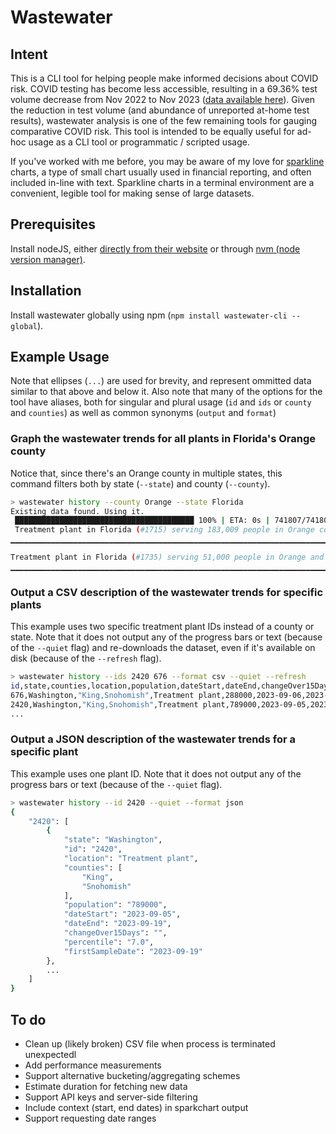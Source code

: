 # Wastewater

## Intent
This is a CLI tool for helping people make informed decisions about COVID risk. COVID testing has become less accessible, resulting in a 69.36% test volume decrease from Nov 2022 to Nov 2023 ([data available here](https://covid.cdc.gov/covid-data-tracker/#trends_select_testpositivity_00)). Given the reduction in test volume (and abundance of unreported at-home test results), wastewater analysis is one of the few remaining tools for gauging comparative COVID risk. This tool is intended to be equally useful for ad-hoc usage as a CLI tool or programmatic / scripted usage.

If you've worked with me before, you may be aware of my love for [sparkline](https://en.wikipedia.org/wiki/Sparkline) charts, a type of small chart usually used in financial reporting, and often included in-line with text. Sparkline charts in a terminal environment are a convenient, legible tool for making sense of large datasets.

## Prerequisites
Install nodeJS, either [directly from their website](https://nodejs.org/en) or through [nvm (node version manager)](https://github.com/nvm-sh/nvm#intro).

## Installation
Install wastewater globally using npm (`npm install wastewater-cli --global`).

## Example Usage
Note that ellipses (`...`) are used for brevity, and represent ommitted data similar to that above and below it. Also note that many of the options for the tool have aliases, both for singular and plural usage (`id` and `ids` or `county` and `counties`) as well as common synonyms (`output` and `format`)

### Graph the wastewater trends for all plants in Florida's Orange county
Notice that, since there's an Orange county in multiple states, this command filters both by state (`--state`) and county (`--county`).
```bash
> wastewater history --county Orange --state Florida
Existing data found. Using it.
 ████████████████████████████████████████ 100% | ETA: 0s | 741807/741807
 Treatment plant in Florida (#1715) serving 183,009 people in Orange county:
▁▁▁▁▁▁▁▁▁▁▁▁▁▁▁▁▁▁▁▁▁▁▁▁▁▁▁▁▁▁▁▁▁▁▁▁▁▁▁▁▁▁▁▁▁▁▁▁▁▁▁▁▁▁▁▁▁▁▁▁▁▁▁▁▁▁▁▁▁▁▁▁▁▁▁▁▁▁▁▁▁▁▁▁▁▁▁▁▁▁▁▁▁▁▁▁▁▁▁▁▁▁▁▁▁▁▁▁▁▁▁▁▁▁▁▁▁▂▂▂▂▂▂▂▂▂▃▃▃▃▃▄▄▄▄▄▄▄▄▄▄▄▄▅▅▅▅▅▅▅▅▅▅▅▅▅▅▆▆▅▅▅▅▅▅▅▅▅▅▅▅▅▅▅▅▆▆▆▇▇▇▇███████▇▇▇▇▇▇▇▇▇▇▇▇▇▇▇▇▇█████████▇▇▇▇▇▇▇▆▆▆▆▆▆▆▆▆▆▆▆▆▆▆▆▆▆▆▇▇▆▆▆▆▆▆▆▅▅▅▅▅▅▅▄▄▄▄▄▄▄▅▅▅▅▅▆▆▆▆▆▆▆▅▅▄▄▄▃▃▃▃▃▃▂▂▂▃▃▃▃▃▃▃▄▄▄▄▄▄▄▅▅▅▅▅▅▅▆▆▆▆▆▆▆▆▆▅▅▅▅▅▅▅▅▅▅▅▅▅▅▅▅▆▆▆▇▇▇▇▇▇▇▇▇███████████████████████████████████▇▇▇▇▇▇▇▆▆▆▆▆▆▆▆▆▅▅▅▅▅▅▅▅▅▅▅▅▅▅▆▆▆▆▆▆▆▆▆▆▅▅▅▅▄▄▄▃▃▄▄▃▃▃▄▄▄▄▄▄▄▄▄▄▄▃▃▃▃▃▃▃▃▃▃▃▃▄▄▄▄▄▃▃▄▄▄▄▄▄▄▄▄▄▄▄▄▄▄▄▃▃▃▃▃▃▃▃▃▃▂▂▃▃▂▂▂▂▂▂▂▃▃▃▃▃▃▃▃▃▃▄▄▃▃▃▃▃▃▃▃▃▃▃▃▃▃▂▂▂▂▂▂▂▃▃▃▃▃▃▃▃▃▅▅▅▅▅▅▅▅▅▅▅▅▅▅▅▅▅▅▅▅▅▅▆▆▆▆▅▅▆▆▆▇▇▆▆▇▇▇▇▇▇▇████████████▇▇▇▇▇▇▇▇▇▇▇▇▇▇▇▇▇▇▇▇▇▇▇▆▆▆▆▆▅▅▅▅▅▅▅▅▅▄▄▄▄▄▄▄▅▅▅▄▄▃▃▄▄▄▃▃▄▄▄▃▃▄▄▄▄▅▅▅▅▅▅▅▅▅▅▆▆▅▅▄▄▄▃▃▄▄

Treatment plant in Florida (#1735) serving 51,000 people in Orange and Seminole counties:
▁▁▁▁▁▁▁▁▁▁▁▁▁▁▁▁▁▁▁▁▁▁▁▁▁▁▁▁▁▁▁▁▁▁▁▁▁▁▁▁▁▁▁▁▁▁▁▁▁▁▁▁▁▁▁▁▁▁▁▁▁▁▁▁▁▁▁▁▁▁▁▁▁▁▁▁▁▁▁▁▁▁▁▁▁▁▁▁▁▁▁▁▁▁▁▁▁▁▁▁▁▁▁▁▁▁▁▁▁▁▁▁▁▁▁▁▁▁▁▁▁▁▁▁▁▁▁▁▁▁▁▁▁▁▁▁▁▁▁▁▁▁▁▁▁▁▁▁▁▁▁▁▁▁▁▁▁▁▁▁▁▁▁▁▁▁▁▁▁▁▁▁▁▁▁▁▁▁▁▁▁▁▁▁▁▁▁▁▁▁▁▁▁▁▁▁▁▁▁▁▁▁▁▁▁▁▁▁▁▁▁▁▁▁▁▁▁▁▁▁▁▁▁▁▁▁▁▁▁▁▁▁▁▁▁▁▁▁▁▁▁▁▁▁▁▁▁▁▁▁▁▁▁▁▁▁▁▁▁▁▁▁▁▁▁▁▁▁▁▁▁▁▁▁▁▁▁▁▁▁▁▁▁▁▁▁▁▁▁▁▁▁▁▁▁▁▁▁▁▁▁▁▁▁▁▁▁▁▁▁▁▁▁▁▁▁▁▁▁▁▁▁▁▁▁▁▁▁▁▁▁▁▁▁▁▁▁▁▁▁▁▁▁▁▁▁▁▁▁▁▁▁▁▁▁▁▁▁▁▁▁▁▁▁▁▁▁▁▁▁▁▁▁▁▁▁▁▁▁▁▁▁▁▁▁▁▁▁▁▁▁▁▁▁▁▁▁▁▁▁▁▁▁▁▁▁▁▁▁▁▁▁▁▁▁▁▁▁▁▁▁▁▁▁▁▁▁▁▁▁▁▁▁▁▁▁▁▁▁▁▁▁▁▁▁▁▁▁▁▁▁▁▁▁▁▁▁▁▁▁▁▁▁▁▁▁▁▁▁▁▁▁▁▁▁▁▁▁▁▁▁▁▁▁▁▁▁▁▁▁▁▁▁▁▁▁▁▁▁▁▁▁▁▁▁▁▁▁▁▁▁▁▁▁▁▁▁▁▁▁▁▁▁▁▁▁▁▁▁▁▁▁▁▁▁▁▁▁▁▁▁▁▁▂▂▂▂▂▂▂▂▂▂▃▃▃▃▄▄▄▄▄▄▄▅▅▅▅▅▅▅▅▅▅▆▆▆▆▆▆▆▇▇▇▇▇▇▇███████████▇▇▇████▇▇▇███████████▇▇▇▇▇▇▇▇▇▆▆▆▆▆▅▅▅▅▅▅▅▃▃▃▃▃▃▃▃▃▃▄▄▄▄▄▄▄▅▅▅▅▄▄▄▄▄▄▄▃▃▃▃▃▃▃▂▂▂▂▂▂▂▂▂▂

```

### Output a CSV description of the wastewater trends for specific plants
This example uses two specific treatment plant IDs instead of a county or state. Note that it does not output any of the progress bars or text (because of the `--quiet` flag) and re-downloads the dataset, even if it's available on disk (because of the `--refresh` flag).
```bash
> wastewater history --ids 2420 676 --format csv --quiet --refresh
id,state,counties,location,population,dateStart,dateEnd,changeOver15Days,percentile,firstSampleDate
676,Washington,"King,Snohomish",Treatment plant,288000,2023-09-06,2023-09-20,,58.0,2023-09-20
2420,Washington,"King,Snohomish",Treatment plant,789000,2023-09-05,2023-09-19,,7.0,2023-09-19
...
```

### Output a JSON description of the wastewater trends for a specific plant
This example uses one plant ID. Note that it does not output any of the progress bars or text (because of the `--quiet` flag).
```bash
> wastewater history --id 2420 --quiet --format json
{
    "2420": [
        {
            "state": "Washington",
            "id": "2420",
            "location": "Treatment plant",
            "counties": [
                "King",
                "Snohomish"
            ],
            "population": "789000",
            "dateStart": "2023-09-05",
            "dateEnd": "2023-09-19",
            "changeOver15Days": "",
            "percentile": "7.0",
            "firstSampleDate": "2023-09-19"
        },
        ...
    ]
}
```


## To do
- Clean up (likely broken) CSV file when process is terminated unexpectedl
- Add performance measurements
- Support alternative bucketing/aggregating schemes
- Estimate duration for fetching new data
- Support API keys and server-side filtering
- Include context (start, end dates) in sparkchart output
- Support requesting date ranges
